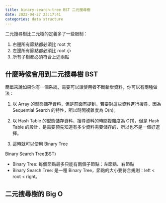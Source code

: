 ```yaml
---
title: binary-search-tree BST 二元搜尋樹
date: 2022-04-27 23:17:41
categories: data structure
---
```


二元搜尋樹比二元樹的定義多了一些限制：

1. 右邊所有節點都必須比 root 大
2. 左邊所有節點都必須比 root 小
3. 所有子樹都必須符合上述兩點

## 什麼時候會用到二元搜尋樹 BST

簡單來說如果你有一個系統，需要可以讓使用者不斷新增資料，你可以有兩種做法：

1. 以 Array 的型態儲存資料，但是前面有提到，若要對這些資料進行搜尋，因為 Sequential Search 的特性，所以時間複雜度為 O(n)。

2. 以 Hash Table 的型態儲存資料，搜尋資料的時間複雜度為 O(1)，但是 Hash Table 的設計，是需要預先知道有多少資料需要儲存的，所以也不是一個好選擇。

3. 這時就可以使用 Binary Tree

Binary Search Tree(BST)

- Binary Tree: 每個節點最多只能有兩個子節點：左節點、右節點
- Binary Search Tree: 是一種 Binary Tree，節點的大小要符合規則：left < root < right。

## 二元搜尋樹的 Big O
